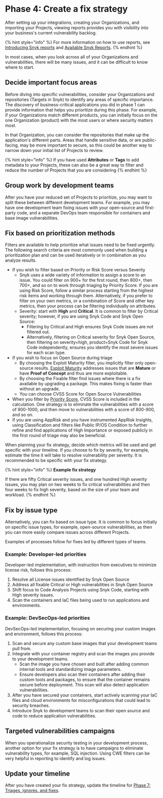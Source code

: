 # Phase 4: Create a fix strategy

After setting up your integrations, creating your Organizations, and importing your Projects, viewing reports provides you with visibility into your business's current vulnerability backlog.

{% hint style="info" %}
For more information on how to use reports, see [Introducing Snyk reports](../../manage-issues/reporting/getting-started-with-snyk-reports.md) and [Available Snyk Reports](../../manage-issues/reporting/available-snyk-reports.md).
{% endhint %}

In most cases, when you look across all of your Organizations and vulnerabilities, there will be many issues, and it can be difficult to know where to start.

## Decide important focus areas

Before diving into specific vulnerabilities, consider your Organizations and repositories (Targets in Snyk) to identify any areas of specific importance. The discovery of business-critical applications you did in phase 1 can provide information that helps you prioritize during this phase. For example, if your Organizations match different products, you can initially focus on the one Organization (product) with the most users or where security matters most.&#x20;

In that Organization, you can consider the repositories that make up the application's different parts. Areas that handle sensitive data, or are public-facing, may be more important to secure, so this could be another way to narrow down your initial list of Projects to review.

{% hint style="info" %}
If you have used **Attributes** or **Tags** to add metadata to your Projects, these can also be a great way to filter and reduce the number of Projects that you are considering
{% endhint %}

## Group work by development teams

After you have your reduced set of Projects to prioritize, you may want to split these between different development teams. For example, you may have one development team fixing issues with your open-source and first-party code, and a separate DevOps team responsible for containers and base image vulnerabilities.

## Fix based on prioritization methods

Filters are available to help prioritize what issues need to be fixed urgently. The following search criteria are most commonly used when building a prioritization plan and can be used iteratively or in combination as you analyze results.&#x20;

* If you wish to filter based on Priority or Risk Score versus Severity
  * Snyk uses a wide variety of information to assign a score to an issue. You could filter on 900+ for the first round, then 800+, then 700+, and so on to work through triaging by Priority Score. If you are using Risk Score, follow a similar process starting from the highest risk items and working through them. Alternatively, if you prefer to filter on your own metrics, or a combination of Score and other key metrics, then your process can be filtering individually on attributes.
  * Severity: start with **High** and **Critical**. It is common to filter by Critical severity; however, if you are using Snyk Code and Snyk Open Source:
    * Filtering by Critical and High ensures Snyk Code issues are not filtered out.
    * Alternatively, filtering on Critical severity for Snyk Open Source, then filtering on  severity=high, product=Snyk Code for Snyk Code independently, ensures you identify the most severe issues for each scan type.
* If you wish to focus on Open Source during triage
  * By choosing the Exploit Maturity filter, you implicitly filter only open-source results. [Exploit Maturity](https://snyk.io/blog/whats-so-wild-about-exploits-in-the-wild-and-how-can-we-prioritize-accordingly/) addresses issues that are **Mature** or have **Proof of Concept** and thus are more exploitable.&#x20;
  * By choosing the Fixable filter find issues where there is a fix available by upgrading a package. This makes fixing is faster than without an upgrade.  &#x20;
  * You can choose CVSS Score for Open Source Vulnerabilities
* When you filter by [Priority Score](../../manage-risk/prioritize-your-issues/priority-score.md), CVSS Score is included in the calculation. One strategy is to eliminate the vulnerabilities with a score of 900-1000, and then move to vulnerabilities with a score of 800-900, and so on.
* If you are using AppRisk and you have instrumented AppRisk Insights, using Classification and filters like  Public IP/OS Condition to further refine and find applications of High Importance or exposed publicly in the first round of triage may also be beneficial.

When planning your fix strategy, decide which metrics will be used and get specific with your timeline. If you choose to fix by severity, for example, estimate the time it will take to resolve vulnerability per severity. It is recommended to be specific with your fix strategy.&#x20;

{% hint style="info" %}
**Example fix strategy**

If there are fifty Critical severity issues, and one hundred High severity issues,  you may plan on two weeks to fix critical vulnerabilities and then four weeks to fix high severity, based on the size of your team and workload.&#x20;
{% endhint %}

## Fix by issue type

Alternatively, you can fix based on issue type. It is common to focus initially on specific issue types, for example, open-source vulnerabilities, as then you can more easily compare issues across different Projects.&#x20;

Examples of processes follow for fixes led by different types of teams.

### Example: Developer-led priorities

Developer-led implementation, with instruction from executives to minimize license risk, follows this process:

1. Resolve all License issues identified by Snyk Open Source
2. Address all fixable Critical or High vulnerabilities in Snyk Open Source
3. Shift focus to Code Analysis Projects using Snyk Code, starting with High severity issues.
4. Scan the containers and IaC files being used to run applications and environments.

### **Example: DevSecOps-led priorities**

DevSecOps-led implementation, focusing on securing your custom images and environment, follows this process:

1. Scan and secure any custom base images that your development teams pull from.
2. Integrate with your container registry and scan the images you provide to your development teams.
   * Scan the image you have chosen and built after adding common internal tools and standardizing image parameters.
   * Ensure developers also scan their containers after adding their custom tools and packages, to ensure that the container remains secure before deployment. This scan will also detect application vulnerabilities.
3. After you have secured your containers, start actively scanning your IaC files and cloud environments for misconfigurations that could lead to security breaches.
4. Introduce Snyk to development teams to scan their open source and code to reduce application vulnerabilities.

## Targeted vulnerabilities campaigns

When you operationalize security testing in your development process, another option for your fix strategy is to have campaigns to eliminate vulnerability types, for example, SQL injection. Using CWE filters can be very helpful in reporting to identify and log issues.

## Update your timeline

After you have created your fix strategy, update the timeline for [Phase 7: Triages, ignores, and fixes](phase-7-triages-ignores-and-fixes.md).
